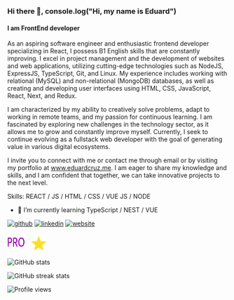 ### Hi there 👋, console.log("Hi, my name is Eduard")
#### I am FrontEnd developer
As an aspiring software engineer and enthusiastic frontend developer specializing in React, I possess B1 English skills that are constantly improving. I excel in project management and the development of websites and web applications, utilizing cutting-edge technologies such as NodeJS, ExpressJS, TypeScript, Git, and Linux. My experience includes working with relational (MySQL) and non-relational (MongoDB) databases, as well as creating and developing user interfaces using HTML, CSS, JavaScript, React, Next, and Redux.

I am characterized by my ability to creatively solve problems, adapt to working in remote teams, and my passion for continuous learning. I am fascinated by exploring new challenges in the technology sector, as it allows me to grow and constantly improve myself. Currently, I seek to continue evolving as a fullstack web developer with the goal of generating value in various digital ecosystems.

I invite you to connect with me or contact me through email or by visiting my portfolio at www.eduardcruz.me. I am eager to share my knowledge and skills, and I am confident that together, we can take innovative projects to the next level.

Skills: REACT / JS / HTML / CSS / VUE JS / NODE

- 🌱 I’m currently learning TypeScript / NEST / VUE 


[<img src='https://cdn.jsdelivr.net/npm/simple-icons@3.0.1/icons/github.svg' alt='github' height='40'>](https://github.com/Dev-eCorp)  [<img src='https://cdn.jsdelivr.net/npm/simple-icons@3.0.1/icons/linkedin.svg' alt='linkedin' height='40'>](https://www.linkedin.com/in/eduard-cruz-react/)  [<img src='https://cdn.jsdelivr.net/npm/simple-icons@3.0.1/icons/icloud.svg' alt='website' height='40'>](https://www.eduardcruz.me/)  

<a href='https://github.com/pricing'><img src='https://raw.githubusercontent.com/acervenky/animated-github-badges/master/assets/pro.gif' width='40' height='40'></a> <a href='https://stars.github.com/'><img src='https://raw.githubusercontent.com/acervenky/animated-github-badges/master/assets/starbadge.gif' width='35' height='35'></a> 

![GitHub stats](https://github-readme-stats.vercel.app/api?username=Dev-eCorp&show_icons=true)  

![GitHub streak stats](https://streak-stats.demolab.com/?user=Dev-eCorp)  

![Profile views](https://gpvc.arturio.dev/Dev-eCorp)  

